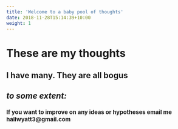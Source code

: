 ```yaml
---
title: 'Welcome to a baby pool of thoughts'
date: 2018-11-28T15:14:39+10:00
weight: 1
---
```


# These are my thoughts

## I have many. They are all bogus 

## *to some extent:*

<body>
    <h1 style="font-size: 15px">
        If you want to improve on any ideas or hypotheses email me hallwyatt3@gmail.com
    </h1>
</body>